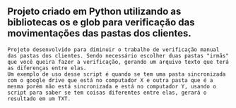 ## Projeto criado em Python utilizando as bibliotecas os e glob para verificação das movimentações das pastas dos clientes.

    Projeto desenvolvido para diminuir o trabalho de verificação manual das pastas dos clientes. Sendo necessário escolher duas pastas "irmãs" que você queira fazer a verificação, gerando um arquivo texto que terá as diferenças entre elas.
    Um exemplo de uso desse script é quando se tem uma pasta sincronizada com o google drive que está no computador X e outra pasta que é a mesma porém não está sincronizada e está no computador Y, usando o script para saber se tem coisas diferentes entre elas, gerará o resultado em um TXT.

